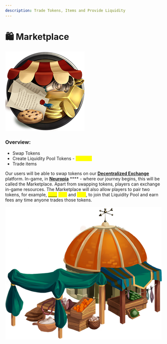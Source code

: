```yaml
---
description: Trade Tokens, Items and Provide Liquidity
---
```


# 🛍 Marketplace

![](../.gitbook/assets/Market.png)

### Overview:&#x20;

* Swap Tokens&#x20;
* Create Liquidity Pool Tokens - <mark style="color:yellow;">**STX-LP**</mark>
* Trade items&#x20;

Our users will be able to swap tokens on our [**Decentralized Exchange**](decentralized-exchange.md) platform. In-game, in [**Neuropia**](../learn/game-basics/neuropia/) **** - where our journey begins, this will be called the Marketplace. Apart from swapping tokens, players can exchange in-game resources. The Marketplace will also allow players to pair two tokens, for example, [<mark style="color:yellow;">**STX**</mark>](brain-cell-token.md) <mark style="color:yellow;">****</mark> and <mark style="color:yellow;">**ETH**</mark>, to join that Liquidity Pool and earn fees any time anyone trades those tokens.

![](../.gitbook/assets/Piata.png)

